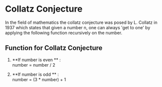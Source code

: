 # Collatz Conjecture #
In the field of mathematics the collatz conjecture was posed by L. Collatz in 1937 which states that given a number n, one can  always
'get to one' by applying the following function recursively on the number.

## Function for Collatz Conjecture ##

1. **If number is even ** :<br />
    number = number / 2

2. **If number is odd ** :<br />
    number = (3 * number) + 1
